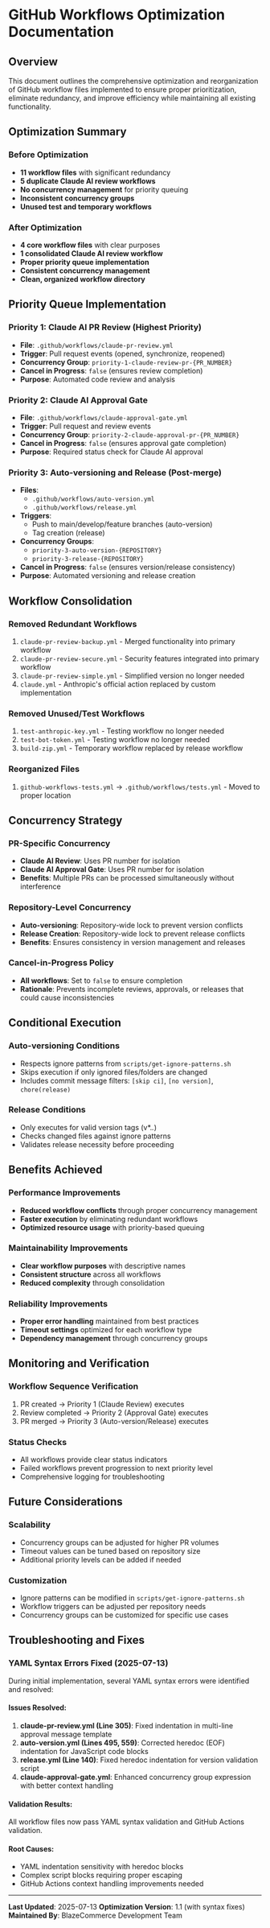 # GitHub Workflows Optimization Documentation

## Overview
This document outlines the comprehensive optimization and reorganization of GitHub workflow files implemented to ensure proper prioritization, eliminate redundancy, and improve efficiency while maintaining all existing functionality.

## Optimization Summary

### Before Optimization
- **11 workflow files** with significant redundancy
- **5 duplicate Claude AI review workflows**
- **No concurrency management** for priority queuing
- **Inconsistent concurrency groups**
- **Unused test and temporary workflows**

### After Optimization
- **4 core workflow files** with clear purposes
- **1 consolidated Claude AI review workflow**
- **Proper priority queue implementation**
- **Consistent concurrency management**
- **Clean, organized workflow directory**

## Priority Queue Implementation

### Priority 1: Claude AI PR Review (Highest Priority)
- **File**: `.github/workflows/claude-pr-review.yml`
- **Trigger**: Pull request events (opened, synchronize, reopened)
- **Concurrency Group**: `priority-1-claude-review-pr-{PR_NUMBER}`
- **Cancel in Progress**: `false` (ensures review completion)
- **Purpose**: Automated code review and analysis

### Priority 2: Claude AI Approval Gate
- **File**: `.github/workflows/claude-approval-gate.yml`
- **Trigger**: Pull request and review events
- **Concurrency Group**: `priority-2-claude-approval-pr-{PR_NUMBER}`
- **Cancel in Progress**: `false` (ensures approval gate completion)
- **Purpose**: Required status check for Claude AI approval

### Priority 3: Auto-versioning and Release (Post-merge)
- **Files**: 
  - `.github/workflows/auto-version.yml`
  - `.github/workflows/release.yml`
- **Triggers**: 
  - Push to main/develop/feature branches (auto-version)
  - Tag creation (release)
- **Concurrency Groups**: 
  - `priority-3-auto-version-{REPOSITORY}`
  - `priority-3-release-{REPOSITORY}`
- **Cancel in Progress**: `false` (ensures version/release consistency)
- **Purpose**: Automated versioning and release creation

## Workflow Consolidation

### Removed Redundant Workflows
1. `claude-pr-review-backup.yml` - Merged functionality into primary workflow
2. `claude-pr-review-secure.yml` - Security features integrated into primary workflow
3. `claude-pr-review-simple.yml` - Simplified version no longer needed
4. `claude.yml` - Anthropic's official action replaced by custom implementation

### Removed Unused/Test Workflows
1. `test-anthropic-key.yml` - Testing workflow no longer needed
2. `test-bot-token.yml` - Testing workflow no longer needed
3. `build-zip.yml` - Temporary workflow replaced by release workflow

### Reorganized Files
1. `github-workflows-tests.yml` → `.github/workflows/tests.yml` - Moved to proper location

## Concurrency Strategy

### PR-Specific Concurrency
- **Claude AI Review**: Uses PR number for isolation
- **Claude AI Approval Gate**: Uses PR number for isolation
- **Benefits**: Multiple PRs can be processed simultaneously without interference

### Repository-Level Concurrency
- **Auto-versioning**: Repository-wide lock to prevent version conflicts
- **Release Creation**: Repository-wide lock to prevent release conflicts
- **Benefits**: Ensures consistency in version management and releases

### Cancel-in-Progress Policy
- **All workflows**: Set to `false` to ensure completion
- **Rationale**: Prevents incomplete reviews, approvals, or releases that could cause inconsistencies

## Conditional Execution

### Auto-versioning Conditions
- Respects ignore patterns from `scripts/get-ignore-patterns.sh`
- Skips execution if only ignored files/folders are changed
- Includes commit message filters: `[skip ci]`, `[no version]`, `chore(release)`

### Release Conditions
- Only executes for valid version tags (v*.*.*)
- Checks changed files against ignore patterns
- Validates release necessity before proceeding

## Benefits Achieved

### Performance Improvements
- **Reduced workflow conflicts** through proper concurrency management
- **Faster execution** by eliminating redundant workflows
- **Optimized resource usage** with priority-based queuing

### Maintainability Improvements
- **Clear workflow purposes** with descriptive names
- **Consistent structure** across all workflows
- **Reduced complexity** through consolidation

### Reliability Improvements
- **Proper error handling** maintained from best practices
- **Timeout settings** optimized for each workflow type
- **Dependency management** through concurrency groups

## Monitoring and Verification

### Workflow Sequence Verification
1. PR created → Priority 1 (Claude Review) executes
2. Review completed → Priority 2 (Approval Gate) executes
3. PR merged → Priority 3 (Auto-version/Release) executes

### Status Checks
- All workflows provide clear status indicators
- Failed workflows prevent progression to next priority level
- Comprehensive logging for troubleshooting

## Future Considerations

### Scalability
- Concurrency groups can be adjusted for higher PR volumes
- Timeout values can be tuned based on repository size
- Additional priority levels can be added if needed

### Customization
- Ignore patterns can be modified in `scripts/get-ignore-patterns.sh`
- Workflow triggers can be adjusted per repository needs
- Concurrency groups can be customized for specific use cases

## Troubleshooting and Fixes

### YAML Syntax Errors Fixed (2025-07-13)

During initial implementation, several YAML syntax errors were identified and resolved:

#### Issues Resolved:
1. **claude-pr-review.yml (Line 305)**: Fixed indentation in multi-line approval message template
2. **auto-version.yml (Lines 495, 559)**: Corrected heredoc (EOF) indentation for JavaScript code blocks
3. **release.yml (Line 140)**: Fixed heredoc indentation for version validation script
4. **claude-approval-gate.yml**: Enhanced concurrency group expression with better context handling

#### Validation Results:
All workflow files now pass YAML syntax validation and GitHub Actions validation.

#### Root Causes:
- YAML indentation sensitivity with heredoc blocks
- Complex script blocks requiring proper escaping
- GitHub Actions context handling improvements needed

---

**Last Updated**: 2025-07-13
**Optimization Version**: 1.1 (with syntax fixes)
**Maintained By**: BlazeCommerce Development Team
